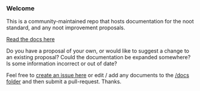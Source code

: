 ### Welcome

This is a community-maintained repo that hosts documentation for the noot standard, and any noot improvement proposals.

[Read the docs here](https://www.noots.dev/)

Do you have a proposal of your own, or would like to suggest a change to an existing proposal? Could the documentation be expanded somewhere? Is some information incorrect or out of date?

Feel free to [create an issue here](https://github.com/open-rails/noot-docs/issues) or edit / add any documents to the [/docs folder](https://github.com/Open-Rails/Docs/tree/master/packages/open-rails-docs/docs) and then submit a pull-request. Thanks.

